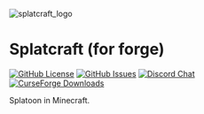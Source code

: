 ![splatcraft_logo](https://raw.githubusercontent.com/splatcraft/splatcraft-forge/1.18.2/stable/src/main/resources/pack.png)

# Splatcraft (for forge)

[![GitHub License](https://img.shields.io/github/license/splatcraft/splatcraft?style=flat-square)](https://github.com/splatcraft/splatcraft/blob/HEAD/LICENSE)
[![GitHub Issues](https://img.shields.io/github/issues/splatcraft/splatcraft?color=DF641A&style=flat-square)](https://github.com/splatcraft/splatcraft/issues)
[![Discord Chat](https://img.shields.io/discord/671749458840518656?label=discord&logo=discord&style=flat-square)](https://discord.gg/ZQGFabH)
[![CurseForge Downloads](http://cf.way2muchnoise.eu/full_splatcraft_downloads.svg?badge_style=flat)](https://www.curseforge.com/minecraft/mc-mods/splatcraft)

Splatoon in Minecraft.
